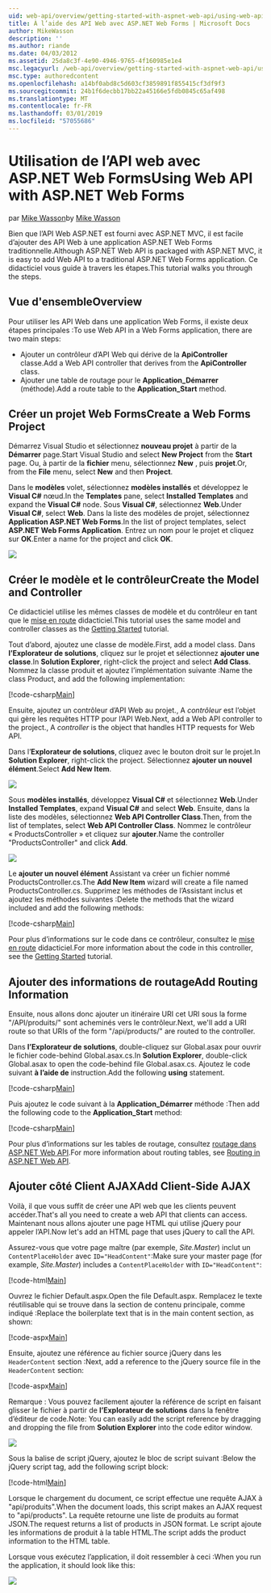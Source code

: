 ```yaml
---
uid: web-api/overview/getting-started-with-aspnet-web-api/using-web-api-with-aspnet-web-forms
title: À l’aide des API Web avec ASP.NET Web Forms | Microsoft Docs
author: MikeWasson
description: ''
ms.author: riande
ms.date: 04/03/2012
ms.assetid: 25da8c3f-4e90-4946-9765-4f160985e1e4
msc.legacyurl: /web-api/overview/getting-started-with-aspnet-web-api/using-web-api-with-aspnet-web-forms
msc.type: authoredcontent
ms.openlocfilehash: a14bf0abd8c5d603cf3859891f855415cf3df9f3
ms.sourcegitcommit: 24b1f6decbb17bb22a45166e5fdb0845c65af498
ms.translationtype: MT
ms.contentlocale: fr-FR
ms.lasthandoff: 03/01/2019
ms.locfileid: "57055686"
---
```

<a name="using-web-api-with-aspnet-web-forms"></a><span data-ttu-id="8e4ea-102">Utilisation de l’API web avec ASP.NET Web Forms</span><span class="sxs-lookup"><span data-stu-id="8e4ea-102">Using Web API with ASP.NET Web Forms</span></span>
====================
<span data-ttu-id="8e4ea-103">par [Mike Wasson](https://github.com/MikeWasson)</span><span class="sxs-lookup"><span data-stu-id="8e4ea-103">by [Mike Wasson](https://github.com/MikeWasson)</span></span>

<span data-ttu-id="8e4ea-104">Bien que l’API Web ASP.NET est fourni avec ASP.NET MVC, il est facile d’ajouter des API Web à une application ASP.NET Web Forms traditionnelle.</span><span class="sxs-lookup"><span data-stu-id="8e4ea-104">Although ASP.NET Web API is packaged with ASP.NET MVC, it is easy to add Web API to a traditional ASP.NET Web Forms application.</span></span> <span data-ttu-id="8e4ea-105">Ce didacticiel vous guide à travers les étapes.</span><span class="sxs-lookup"><span data-stu-id="8e4ea-105">This tutorial walks you through the steps.</span></span>

## <a name="overview"></a><span data-ttu-id="8e4ea-106">Vue d'ensemble</span><span class="sxs-lookup"><span data-stu-id="8e4ea-106">Overview</span></span>

<span data-ttu-id="8e4ea-107">Pour utiliser les API Web dans une application Web Forms, il existe deux étapes principales :</span><span class="sxs-lookup"><span data-stu-id="8e4ea-107">To use Web API in a Web Forms application, there are two main steps:</span></span>

- <span data-ttu-id="8e4ea-108">Ajouter un contrôleur d’API Web qui dérive de la **ApiController** classe.</span><span class="sxs-lookup"><span data-stu-id="8e4ea-108">Add a Web API controller that derives from the **ApiController** class.</span></span>
- <span data-ttu-id="8e4ea-109">Ajouter une table de routage pour le **Application\_Démarrer** (méthode).</span><span class="sxs-lookup"><span data-stu-id="8e4ea-109">Add a route table to the **Application\_Start** method.</span></span>

## <a name="create-a-web-forms-project"></a><span data-ttu-id="8e4ea-110">Créer un projet Web Forms</span><span class="sxs-lookup"><span data-stu-id="8e4ea-110">Create a Web Forms Project</span></span>

<span data-ttu-id="8e4ea-111">Démarrez Visual Studio et sélectionnez **nouveau projet** à partir de la **Démarrer** page.</span><span class="sxs-lookup"><span data-stu-id="8e4ea-111">Start Visual Studio and select **New Project** from the **Start** page.</span></span> <span data-ttu-id="8e4ea-112">Ou, à partir de la **fichier** menu, sélectionnez **New** , puis **projet**.</span><span class="sxs-lookup"><span data-stu-id="8e4ea-112">Or, from the **File** menu, select **New** and then **Project**.</span></span>

<span data-ttu-id="8e4ea-113">Dans le **modèles** volet, sélectionnez **modèles installés** et développez le **Visual C#** nœud.</span><span class="sxs-lookup"><span data-stu-id="8e4ea-113">In the **Templates** pane, select **Installed Templates** and expand the **Visual C#** node.</span></span> <span data-ttu-id="8e4ea-114">Sous **Visual C#**, sélectionnez **Web**.</span><span class="sxs-lookup"><span data-stu-id="8e4ea-114">Under **Visual C#**, select **Web**.</span></span> <span data-ttu-id="8e4ea-115">Dans la liste des modèles de projet, sélectionnez **Application ASP.NET Web Forms**.</span><span class="sxs-lookup"><span data-stu-id="8e4ea-115">In the list of project templates, select **ASP.NET Web Forms Application**.</span></span> <span data-ttu-id="8e4ea-116">Entrez un nom pour le projet et cliquez sur **OK**.</span><span class="sxs-lookup"><span data-stu-id="8e4ea-116">Enter a name for the project and click **OK**.</span></span>

![](using-web-api-with-aspnet-web-forms/_static/image1.png)

## <a name="create-the-model-and-controller"></a><span data-ttu-id="8e4ea-117">Créer le modèle et le contrôleur</span><span class="sxs-lookup"><span data-stu-id="8e4ea-117">Create the Model and Controller</span></span>

<span data-ttu-id="8e4ea-118">Ce didacticiel utilise les mêmes classes de modèle et du contrôleur en tant que le [mise en route](tutorial-your-first-web-api.md) didacticiel.</span><span class="sxs-lookup"><span data-stu-id="8e4ea-118">This tutorial uses the same model and controller classes as the [Getting Started](tutorial-your-first-web-api.md) tutorial.</span></span>

<span data-ttu-id="8e4ea-119">Tout d’abord, ajoutez une classe de modèle.</span><span class="sxs-lookup"><span data-stu-id="8e4ea-119">First, add a model class.</span></span> <span data-ttu-id="8e4ea-120">Dans **l’Explorateur de solutions**, cliquez sur le projet et sélectionnez **ajouter une classe**.</span><span class="sxs-lookup"><span data-stu-id="8e4ea-120">In **Solution Explorer**, right-click the project and select **Add Class**.</span></span> <span data-ttu-id="8e4ea-121">Nommez la classe produit et ajoutez l’implémentation suivante :</span><span class="sxs-lookup"><span data-stu-id="8e4ea-121">Name the class Product, and add the following implementation:</span></span>

[!code-csharp[Main](using-web-api-with-aspnet-web-forms/samples/sample1.cs)]

<span data-ttu-id="8e4ea-122">Ensuite, ajoutez un contrôleur d’API Web au projet., A *contrôleur* est l’objet qui gère les requêtes HTTP pour l’API Web.</span><span class="sxs-lookup"><span data-stu-id="8e4ea-122">Next, add a Web API controller to the project., A *controller* is the object that handles HTTP requests for Web API.</span></span>

<span data-ttu-id="8e4ea-123">Dans l’**Explorateur de solutions**, cliquez avec le bouton droit sur le projet.</span><span class="sxs-lookup"><span data-stu-id="8e4ea-123">In **Solution Explorer**, right-click the project.</span></span> <span data-ttu-id="8e4ea-124">Sélectionnez **ajouter un nouvel élément**.</span><span class="sxs-lookup"><span data-stu-id="8e4ea-124">Select **Add New Item**.</span></span>

![](using-web-api-with-aspnet-web-forms/_static/image2.png)

<span data-ttu-id="8e4ea-125">Sous **modèles installés**, développez **Visual C#** et sélectionnez **Web**.</span><span class="sxs-lookup"><span data-stu-id="8e4ea-125">Under **Installed Templates**, expand **Visual C#** and select **Web**.</span></span> <span data-ttu-id="8e4ea-126">Ensuite, dans la liste des modèles, sélectionnez **Web API Controller Class**.</span><span class="sxs-lookup"><span data-stu-id="8e4ea-126">Then, from the list of templates, select **Web API Controller Class**.</span></span> <span data-ttu-id="8e4ea-127">Nommez le contrôleur « ProductsController » et cliquez sur **ajouter**.</span><span class="sxs-lookup"><span data-stu-id="8e4ea-127">Name the controller "ProductsController" and click **Add**.</span></span>

![](using-web-api-with-aspnet-web-forms/_static/image3.png)

<span data-ttu-id="8e4ea-128">Le **ajouter un nouvel élément** Assistant va créer un fichier nommé ProductsController.cs.</span><span class="sxs-lookup"><span data-stu-id="8e4ea-128">The **Add New Item** wizard will create a file named ProductsController.cs.</span></span> <span data-ttu-id="8e4ea-129">Supprimez les méthodes de l’Assistant inclus et ajoutez les méthodes suivantes :</span><span class="sxs-lookup"><span data-stu-id="8e4ea-129">Delete the methods that the wizard included and add the following methods:</span></span>

[!code-csharp[Main](using-web-api-with-aspnet-web-forms/samples/sample2.cs)]

<span data-ttu-id="8e4ea-130">Pour plus d’informations sur le code dans ce contrôleur, consultez le [mise en route](tutorial-your-first-web-api.md) didacticiel.</span><span class="sxs-lookup"><span data-stu-id="8e4ea-130">For more information about the code in this controller, see the [Getting Started](tutorial-your-first-web-api.md) tutorial.</span></span>

## <a name="add-routing-information"></a><span data-ttu-id="8e4ea-131">Ajouter des informations de routage</span><span class="sxs-lookup"><span data-stu-id="8e4ea-131">Add Routing Information</span></span>

<span data-ttu-id="8e4ea-132">Ensuite, nous allons donc ajouter un itinéraire URI cet URI sous la forme &quot;/API/produits/&quot; sont acheminés vers le contrôleur.</span><span class="sxs-lookup"><span data-stu-id="8e4ea-132">Next, we'll add a URI route so that URIs of the form &quot;/api/products/&quot; are routed to the controller.</span></span>

<span data-ttu-id="8e4ea-133">Dans **l’Explorateur de solutions**, double-cliquez sur Global.asax pour ouvrir le fichier code-behind Global.asax.cs.</span><span class="sxs-lookup"><span data-stu-id="8e4ea-133">In **Solution Explorer**, double-click Global.asax to open the code-behind file Global.asax.cs.</span></span> <span data-ttu-id="8e4ea-134">Ajoutez le code suivant **à l’aide de** instruction.</span><span class="sxs-lookup"><span data-stu-id="8e4ea-134">Add the following **using** statement.</span></span>

[!code-csharp[Main](using-web-api-with-aspnet-web-forms/samples/sample3.cs)]

<span data-ttu-id="8e4ea-135">Puis ajoutez le code suivant à la **Application\_Démarrer** méthode :</span><span class="sxs-lookup"><span data-stu-id="8e4ea-135">Then add the following code to the **Application\_Start** method:</span></span>

[!code-csharp[Main](using-web-api-with-aspnet-web-forms/samples/sample4.cs)]

<span data-ttu-id="8e4ea-136">Pour plus d’informations sur les tables de routage, consultez [routage dans ASP.NET Web API](../web-api-routing-and-actions/routing-in-aspnet-web-api.md).</span><span class="sxs-lookup"><span data-stu-id="8e4ea-136">For more information about routing tables, see [Routing in ASP.NET Web API](../web-api-routing-and-actions/routing-in-aspnet-web-api.md).</span></span>

## <a name="add-client-side-ajax"></a><span data-ttu-id="8e4ea-137">Ajouter côté Client AJAX</span><span class="sxs-lookup"><span data-stu-id="8e4ea-137">Add Client-Side AJAX</span></span>

<span data-ttu-id="8e4ea-138">Voilà, il que vous suffit de créer une API web que les clients peuvent accéder.</span><span class="sxs-lookup"><span data-stu-id="8e4ea-138">That's all you need to create a web API that clients can access.</span></span> <span data-ttu-id="8e4ea-139">Maintenant nous allons ajouter une page HTML qui utilise jQuery pour appeler l’API.</span><span class="sxs-lookup"><span data-stu-id="8e4ea-139">Now let's add an HTML page that uses jQuery to call the API.</span></span>

<span data-ttu-id="8e4ea-140">Assurez-vous que votre page maître (par exemple, *Site.Master*) inclut un `ContentPlaceHolder` avec `ID="HeadContent"`:</span><span class="sxs-lookup"><span data-stu-id="8e4ea-140">Make sure your master page (for example, *Site.Master*) includes a `ContentPlaceHolder` with `ID="HeadContent"`:</span></span>

[!code-html[Main](using-web-api-with-aspnet-web-forms/samples/sample8.html)]

<span data-ttu-id="8e4ea-141">Ouvrez le fichier Default.aspx.</span><span class="sxs-lookup"><span data-stu-id="8e4ea-141">Open the file Default.aspx.</span></span> <span data-ttu-id="8e4ea-142">Remplacez le texte réutilisable qui se trouve dans la section de contenu principale, comme indiqué :</span><span class="sxs-lookup"><span data-stu-id="8e4ea-142">Replace the boilerplate text that is in the main content section, as shown:</span></span>

[!code-aspx[Main](using-web-api-with-aspnet-web-forms/samples/sample5.aspx)]

<span data-ttu-id="8e4ea-143">Ensuite, ajoutez une référence au fichier source jQuery dans les `HeaderContent` section :</span><span class="sxs-lookup"><span data-stu-id="8e4ea-143">Next, add a reference to the jQuery source file in the `HeaderContent` section:</span></span>

[!code-aspx[Main](using-web-api-with-aspnet-web-forms/samples/sample6.aspx?highlight=2)]

<span data-ttu-id="8e4ea-144">Remarque : Vous pouvez facilement ajouter la référence de script en faisant glisser le fichier à partir de **l’Explorateur de solutions** dans la fenêtre d’éditeur de code.</span><span class="sxs-lookup"><span data-stu-id="8e4ea-144">Note: You can easily add the script reference by dragging and dropping the file from **Solution Explorer** into the code editor window.</span></span>

![](using-web-api-with-aspnet-web-forms/_static/image4.png)

<span data-ttu-id="8e4ea-145">Sous la balise de script jQuery, ajoutez le bloc de script suivant :</span><span class="sxs-lookup"><span data-stu-id="8e4ea-145">Below the jQuery script tag, add the following script block:</span></span>

[!code-html[Main](using-web-api-with-aspnet-web-forms/samples/sample7.html)]

<span data-ttu-id="8e4ea-146">Lorsque le chargement du document, ce script effectue une requête AJAX à &quot;api/produits&quot;.</span><span class="sxs-lookup"><span data-stu-id="8e4ea-146">When the document loads, this script makes an AJAX request to &quot;api/products&quot;.</span></span> <span data-ttu-id="8e4ea-147">La requête retourne une liste de produits au format JSON.</span><span class="sxs-lookup"><span data-stu-id="8e4ea-147">The request returns a list of products in JSON format.</span></span> <span data-ttu-id="8e4ea-148">Le script ajoute les informations de produit à la table HTML.</span><span class="sxs-lookup"><span data-stu-id="8e4ea-148">The script adds the product information to the HTML table.</span></span>

<span data-ttu-id="8e4ea-149">Lorsque vous exécutez l’application, il doit ressembler à ceci :</span><span class="sxs-lookup"><span data-stu-id="8e4ea-149">When you run the application, it should look like this:</span></span>

![](using-web-api-with-aspnet-web-forms/_static/image5.png)
